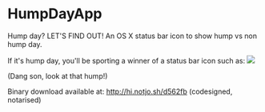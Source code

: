HumpDayApp
==========

Hump day? LET'S FIND OUT! An OS X status bar icon to show hump vs non hump day.

If it's hump day, you'll be sporting a winner of a status bar icon such as:
![](http://cl.ly/image/3S2U2s1H0m1U/Screen%20Shot%202013-08-21%20at%2012.56.38%20am.png)

(Dang son, look at that hump!)

Binary download available at: http://hi.notjo.sh/d562fb (codesigned, notarised)
